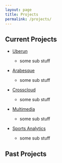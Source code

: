 ```yaml
---
layout: page
title: Projects
permalink: /projects/
---
```

## Current Projects
- [Uberun](/projects/uberun/)
  * some sub stuff

- [Arabesque](/projects/arabesque/)
  * some sub stuff
  
- [Crosscloud](/projects/crosscloud/)
  * some sub stuff
  
- [Multimedia](/projects/multimedia/)
  * some sub stuff

- [Sports Analytics](/projects/sports/)
  * some sub stuff

## Past Projects

